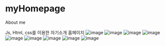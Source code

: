 # myHomepage
About me

Js, Html, css를 이용한 자기소개 홈페이지
![image](https://user-images.githubusercontent.com/76419984/203128233-ddd08682-86bb-4ca0-a236-3f768ab5849a.png)
![image](https://user-images.githubusercontent.com/76419984/203128246-c2a812f0-49c8-4576-8a8d-50fcc3862413.png)
![image](https://user-images.githubusercontent.com/76419984/203128263-73168dae-91eb-4fa9-af18-788624795fe0.png)
![image](https://user-images.githubusercontent.com/76419984/203128275-4776c198-134c-4915-a4d8-3bae7e1da80f.png)
![image](https://user-images.githubusercontent.com/76419984/203128286-f2b88817-cd36-447c-80d7-91a733aa1c90.png)
![image](https://user-images.githubusercontent.com/76419984/203128292-932d63ec-6124-4c74-a75c-875208da4fea.png)
![image](https://user-images.githubusercontent.com/76419984/203128303-4a42bb92-52a5-43b6-be86-f213bac6defa.png)
![image](https://user-images.githubusercontent.com/76419984/203128317-808fe9fc-8422-433c-95af-004975883e8f.png)
![image](https://user-images.githubusercontent.com/76419984/203128323-7e22c4c0-22a5-422c-974a-477a8326c95e.png)

